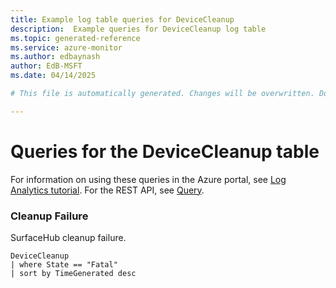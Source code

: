 ```yaml
---
title: Example log table queries for DeviceCleanup
description:  Example queries for DeviceCleanup log table
ms.topic: generated-reference
ms.service: azure-monitor
ms.author: edbaynash
author: EdB-MSFT
ms.date: 04/14/2025

# This file is automatically generated. Changes will be overwritten. Do not change this file directly. 

---
```


# Queries for the DeviceCleanup table

For information on using these queries in the Azure portal, see [Log Analytics tutorial](/azure/azure-monitor/logs/log-analytics-tutorial). For the REST API, see [Query](/rest/api/loganalytics/query).


### Cleanup Failure  


SurfaceHub cleanup failure.  

```query
DeviceCleanup
| where State == "Fatal" 
| sort by TimeGenerated desc
```

